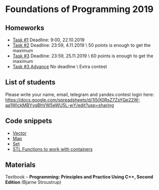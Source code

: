 # Foundations of Programming 2019

## Homeworks
- [Task #1](https://contest.yandex.ru/contest/14691/enter/
) Deadline: 9:00, 22.10.2019
- [Task #2](https://contest.yandex.ru/contest/14805/standings) Deadline: 23:59, 4.11.2019 
\ 50 points is enough to get the maximum
- [Task #3](https://contest.yandex.ru/contest/15159/standings
) Deadline: 23:59, 25.11.2019 \ 60 points is enough to get the maximum
- [Task #3 Advance](https://contest.yandex.ru/contest/15506/problems/) No deadline \ Extra contest

## List of students
Please write your name, email, telegram and yandex.contest login here:
https://docs.google.com/spreadsheets/d/1i5lX0RsZ7ZsYQe22W-aa1WIckMBYvqBhVW5eWU5L-wY/edit?usp=sharing

## Code snippets 
- [Vector](materials/containers/vector/vectors.md)
- [Map]()
- [Set](materials/containers/set/sets.md)
- [STL Functions to work with containers]()

## Materials 
Textbook – **Programming: Principles and Practice Using C++, Second Edition** (Bjarne Stroustrup)
